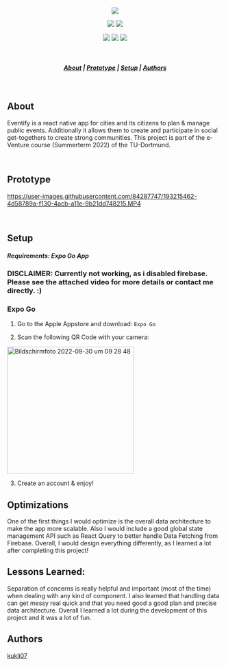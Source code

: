&nbsp;

<p align="center">
<img src=https://user-images.githubusercontent.com/84287747/174157284-2bde85d2-9995-4fe6-b66e-55ac586e38f5.svg>
</p>


<p align="center">
<img src=https://img.shields.io/badge/Firebase-22ADF6?style=for-the-badge&logo=Firebase&logoColor=yellow>
<img src=https://img.shields.io/badge/React_Native-20232A?style=for-the-badge&logo=react&logoColor=61DAFB>
</p>
<p align="center">
<img src=https://img.shields.io/badge/NPM-%23000000.svg?style=for-the-badge&logo=npm&logoColor=white>
<img src=https://img.shields.io/badge/JavaScript-F7DF1E?style=for-the-badge&logo=javascript&logoColor=black>
<img src=https://img.shields.io/badge/node.js-6DA55F?style=for-the-badge&logo=node.js&logoColor=white>
</p>

&nbsp;

<h5 align="center">
  <a href="#About">About</a>  |
  <a href="#Prototype">Prototype</a>  |
  <a href="#Setup">Setup</a>  |
  <a href="#Authors">Authors</a>
</h5>

&nbsp;

## About

Eventify is a react native app for cities and its citizens to plan & manage public events. Additionally it allows them to create and participate in social get-togethers to create strong communities. 
This project is part of the e-Venture course (Summerterm 2022) of the TU-Dortmund.

&nbsp;

## Prototype



https://user-images.githubusercontent.com/84287747/193215462-4d58789a-f130-4acb-a11e-9b21dd748215.MP4



&nbsp;

## Setup
##### Requirements: Expo Go App

### DISCLAIMER: Currently not working, as i disabled firebase. Please see the attached video for more details or contact me directly. :)

### Expo Go

1. Go to the Apple Appstore and download: `Expo Go`

2. Scan the following QR Code with your camera:

<img width="296" alt="Bildschirmfoto 2022-09-30 um 09 28 48" src="https://user-images.githubusercontent.com/84287747/193215409-78560e5e-8bee-4592-b0e1-975a8fd35f29.png">


3. Create an account & enjoy!

## Optimizations


One of the first things I would optimize is the overall data architecture to make the app more scalable. Also I would include a good global state management API such as React Query to better handle Data Fetching from Firebase. Overall, I would design everything differently, as I learned a lot after completing this project!

## Lessons Learned:

Separation of concerns is really helpful and important (most of the time) when dealing with any kind of component. I also learned that handling data can get messy real quick and that you need good a good plan and precise data architecture. Overall I learned a lot during the development of this project and it was a lot of fun.

## Authors
 [kukli07](https://github.com/kukli07) &nbsp;
